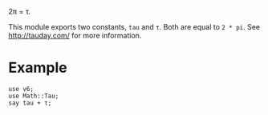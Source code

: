 2π = τ.

This module exports two constants, `tau` and `τ`. Both are equal to
`2 * pi`. See <http://tauday.com/> for more information.

# Example

    use v6;
    use Math::Tau;
    say tau + τ;
